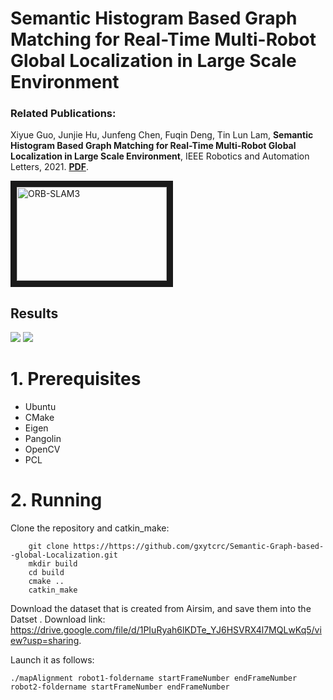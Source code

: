 # Semantic Histogram Based Graph Matching for Real-Time Multi-Robot Global Localization in Large Scale Environment

### Related Publications:

Xiyue Guo, Junjie Hu, Junfeng Chen, Fuqin Deng, Tin Lun Lam, **Semantic Histogram Based Graph Matching for Real-Time Multi-Robot Global Localization in Large Scale Environment**, IEEE Robotics and Automation Letters, 2021. **[PDF](https://arxiv.org/pdf/2010.09297.pdf)**. 

<a href="https://www.youtube.com/watch?v=xB8WHj8K9cE" target="_blank"><img src="https://github.com/gxytcrc/Semantic-Graph-based--global-Localization/blob/main/example/fengmian.png" 
alt="ORB-SLAM3" width="240" height="150" border="10" /></a>

Results
-
![](https://github.com/gxytcrc/Semantic-Graph-based--global-Localization/blob/main/example/result1.png)
![](https://github.com/gxytcrc/Semantic-Graph-based--global-Localization/blob/main/example/result2.png)

# 1. Prerequisites #
* Ubuntu
* CMake
* Eigen
* Pangolin
* OpenCV
* PCL

# 2. Running #
Clone the repository and catkin_make:
```
    git clone https://https://github.com/gxytcrc/Semantic-Graph-based--global-Localization.git
    mkdir build
    cd build
    cmake ..
    catkin_make
```
Download the dataset that is created from Airsim, and save them into the Datset . Download link: https://drive.google.com/file/d/1PIuRyah6lKDTe_YJ6HSVRX4l7MQLwKq5/view?usp=sharing. 

Launch it as follows:
```
./mapAlignment robot1-foldername startFrameNumber endFrameNumber robot2-foldername startFrameNumber endFrameNumber
```
